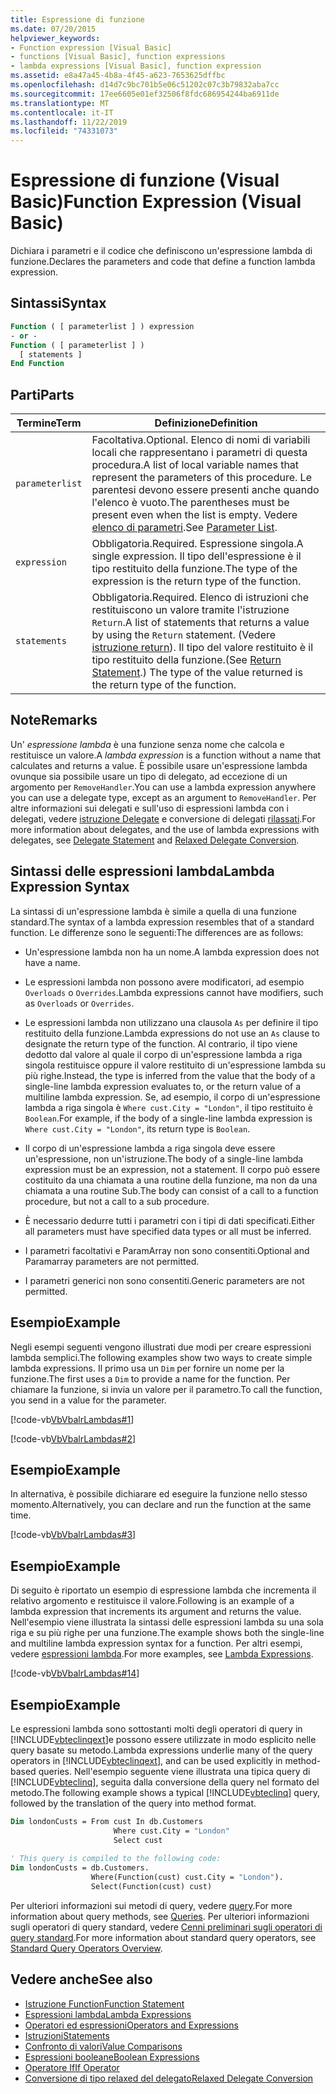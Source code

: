 ```yaml
---
title: Espressione di funzione
ms.date: 07/20/2015
helpviewer_keywords:
- Function expression [Visual Basic]
- functions [Visual Basic], function expressions
- lambda expressions [Visual Basic], function expression
ms.assetid: e8a47a45-4b8a-4f45-a623-7653625dffbc
ms.openlocfilehash: d14d7c9bc701b5e06c51202c07c3b79832aba7cc
ms.sourcegitcommit: 17ee6605e01ef32506f8fdc686954244ba6911de
ms.translationtype: MT
ms.contentlocale: it-IT
ms.lasthandoff: 11/22/2019
ms.locfileid: "74331073"
---
```

# <a name="function-expression-visual-basic"></a><span data-ttu-id="a3829-102">Espressione di funzione (Visual Basic)</span><span class="sxs-lookup"><span data-stu-id="a3829-102">Function Expression (Visual Basic)</span></span>
<span data-ttu-id="a3829-103">Dichiara i parametri e il codice che definiscono un'espressione lambda di funzione.</span><span class="sxs-lookup"><span data-stu-id="a3829-103">Declares the parameters and code that define a function lambda expression.</span></span>  
  
## <a name="syntax"></a><span data-ttu-id="a3829-104">Sintassi</span><span class="sxs-lookup"><span data-stu-id="a3829-104">Syntax</span></span>  
  
```vb  
Function ( [ parameterlist ] ) expression  
- or -  
Function ( [ parameterlist ] )  
  [ statements ]  
End Function  
```  
  
## <a name="parts"></a><span data-ttu-id="a3829-105">Parti</span><span class="sxs-lookup"><span data-stu-id="a3829-105">Parts</span></span>  
  
|<span data-ttu-id="a3829-106">Termine</span><span class="sxs-lookup"><span data-stu-id="a3829-106">Term</span></span>|<span data-ttu-id="a3829-107">Definizione</span><span class="sxs-lookup"><span data-stu-id="a3829-107">Definition</span></span>|  
|---|---|  
|`parameterlist`|<span data-ttu-id="a3829-108">Facoltativa.</span><span class="sxs-lookup"><span data-stu-id="a3829-108">Optional.</span></span> <span data-ttu-id="a3829-109">Elenco di nomi di variabili locali che rappresentano i parametri di questa procedura.</span><span class="sxs-lookup"><span data-stu-id="a3829-109">A list of local variable names that represent the parameters of this procedure.</span></span> <span data-ttu-id="a3829-110">Le parentesi devono essere presenti anche quando l'elenco è vuoto.</span><span class="sxs-lookup"><span data-stu-id="a3829-110">The parentheses must be present even when the list is empty.</span></span> <span data-ttu-id="a3829-111">Vedere [elenco di parametri](../../../visual-basic/language-reference/statements/parameter-list.md).</span><span class="sxs-lookup"><span data-stu-id="a3829-111">See [Parameter List](../../../visual-basic/language-reference/statements/parameter-list.md).</span></span>|  
|`expression`|<span data-ttu-id="a3829-112">Obbligatoria.</span><span class="sxs-lookup"><span data-stu-id="a3829-112">Required.</span></span> <span data-ttu-id="a3829-113">Espressione singola.</span><span class="sxs-lookup"><span data-stu-id="a3829-113">A single expression.</span></span> <span data-ttu-id="a3829-114">Il tipo dell'espressione è il tipo restituito della funzione.</span><span class="sxs-lookup"><span data-stu-id="a3829-114">The type of the expression is the return type of the function.</span></span>|  
|`statements`|<span data-ttu-id="a3829-115">Obbligatoria.</span><span class="sxs-lookup"><span data-stu-id="a3829-115">Required.</span></span> <span data-ttu-id="a3829-116">Elenco di istruzioni che restituiscono un valore tramite l'istruzione `Return`.</span><span class="sxs-lookup"><span data-stu-id="a3829-116">A list of statements that returns a value by using the `Return` statement.</span></span> <span data-ttu-id="a3829-117">(Vedere [istruzione return](../../../visual-basic/language-reference/statements/return-statement.md)). Il tipo del valore restituito è il tipo restituito della funzione.</span><span class="sxs-lookup"><span data-stu-id="a3829-117">(See [Return Statement](../../../visual-basic/language-reference/statements/return-statement.md).) The type of the value returned is the return type of the function.</span></span>|  
  
## <a name="remarks"></a><span data-ttu-id="a3829-118">Note</span><span class="sxs-lookup"><span data-stu-id="a3829-118">Remarks</span></span>  
 <span data-ttu-id="a3829-119">Un' *espressione lambda* è una funzione senza nome che calcola e restituisce un valore.</span><span class="sxs-lookup"><span data-stu-id="a3829-119">A *lambda expression* is a function without a name that calculates and returns a value.</span></span> <span data-ttu-id="a3829-120">È possibile usare un'espressione lambda ovunque sia possibile usare un tipo di delegato, ad eccezione di un argomento per `RemoveHandler`.</span><span class="sxs-lookup"><span data-stu-id="a3829-120">You can use a lambda expression anywhere you can use a delegate type, except as an argument to `RemoveHandler`.</span></span> <span data-ttu-id="a3829-121">Per altre informazioni sui delegati e sull'uso di espressioni lambda con i delegati, vedere [istruzione Delegate](../../../visual-basic/language-reference/statements/delegate-statement.md) e conversione di delegati [rilassati](../../../visual-basic/programming-guide/language-features/delegates/relaxed-delegate-conversion.md).</span><span class="sxs-lookup"><span data-stu-id="a3829-121">For more information about delegates, and the use of lambda expressions with delegates, see [Delegate Statement](../../../visual-basic/language-reference/statements/delegate-statement.md) and [Relaxed Delegate Conversion](../../../visual-basic/programming-guide/language-features/delegates/relaxed-delegate-conversion.md).</span></span>  
  
## <a name="lambda-expression-syntax"></a><span data-ttu-id="a3829-122">Sintassi delle espressioni lambda</span><span class="sxs-lookup"><span data-stu-id="a3829-122">Lambda Expression Syntax</span></span>  
 <span data-ttu-id="a3829-123">La sintassi di un'espressione lambda è simile a quella di una funzione standard.</span><span class="sxs-lookup"><span data-stu-id="a3829-123">The syntax of a lambda expression resembles that of a standard function.</span></span> <span data-ttu-id="a3829-124">Le differenze sono le seguenti:</span><span class="sxs-lookup"><span data-stu-id="a3829-124">The differences are as follows:</span></span>  
  
- <span data-ttu-id="a3829-125">Un'espressione lambda non ha un nome.</span><span class="sxs-lookup"><span data-stu-id="a3829-125">A lambda expression does not have a name.</span></span>  
  
- <span data-ttu-id="a3829-126">Le espressioni lambda non possono avere modificatori, ad esempio `Overloads` o `Overrides`.</span><span class="sxs-lookup"><span data-stu-id="a3829-126">Lambda expressions cannot have modifiers, such as `Overloads` or `Overrides`.</span></span>  
  
- <span data-ttu-id="a3829-127">Le espressioni lambda non utilizzano una clausola `As` per definire il tipo restituito della funzione.</span><span class="sxs-lookup"><span data-stu-id="a3829-127">Lambda expressions do not use an `As` clause to designate the return type of the function.</span></span> <span data-ttu-id="a3829-128">Al contrario, il tipo viene dedotto dal valore al quale il corpo di un'espressione lambda a riga singola restituisce oppure il valore restituito di un'espressione lambda su più righe.</span><span class="sxs-lookup"><span data-stu-id="a3829-128">Instead, the type is inferred from the value that the body of a single-line lambda expression evaluates to, or the return value of a multiline lambda expression.</span></span> <span data-ttu-id="a3829-129">Se, ad esempio, il corpo di un'espressione lambda a riga singola è `Where cust.City = "London"`, il tipo restituito è `Boolean`.</span><span class="sxs-lookup"><span data-stu-id="a3829-129">For example, if the body of a single-line lambda expression is `Where cust.City = "London"`, its return type is `Boolean`.</span></span>  
  
- <span data-ttu-id="a3829-130">Il corpo di un'espressione lambda a riga singola deve essere un'espressione, non un'istruzione.</span><span class="sxs-lookup"><span data-stu-id="a3829-130">The body of a single-line lambda expression must be an expression, not a statement.</span></span> <span data-ttu-id="a3829-131">Il corpo può essere costituito da una chiamata a una routine della funzione, ma non da una chiamata a una routine Sub.</span><span class="sxs-lookup"><span data-stu-id="a3829-131">The body can consist of a call to a function procedure, but not a call to a sub procedure.</span></span>  
  
- <span data-ttu-id="a3829-132">È necessario dedurre tutti i parametri con i tipi di dati specificati.</span><span class="sxs-lookup"><span data-stu-id="a3829-132">Either all parameters must have specified data types or all must be inferred.</span></span>  
  
- <span data-ttu-id="a3829-133">I parametri facoltativi e ParamArray non sono consentiti.</span><span class="sxs-lookup"><span data-stu-id="a3829-133">Optional and Paramarray parameters are not permitted.</span></span>  
  
- <span data-ttu-id="a3829-134">I parametri generici non sono consentiti.</span><span class="sxs-lookup"><span data-stu-id="a3829-134">Generic parameters are not permitted.</span></span>  
  
## <a name="example"></a><span data-ttu-id="a3829-135">Esempio</span><span class="sxs-lookup"><span data-stu-id="a3829-135">Example</span></span>  
 <span data-ttu-id="a3829-136">Negli esempi seguenti vengono illustrati due modi per creare espressioni lambda semplici.</span><span class="sxs-lookup"><span data-stu-id="a3829-136">The following examples show two ways to create simple lambda expressions.</span></span> <span data-ttu-id="a3829-137">Il primo usa un `Dim` per fornire un nome per la funzione.</span><span class="sxs-lookup"><span data-stu-id="a3829-137">The first uses a `Dim` to provide a name for the function.</span></span> <span data-ttu-id="a3829-138">Per chiamare la funzione, si invia un valore per il parametro.</span><span class="sxs-lookup"><span data-stu-id="a3829-138">To call the function, you send in a value for the parameter.</span></span>  
  
 [!code-vb[VbVbalrLambdas#1](~/samples/snippets/visualbasic/VS_Snippets_VBCSharp/VbVbalrLambdas/VB/Class1.vb#1)]  
  
 [!code-vb[VbVbalrLambdas#2](~/samples/snippets/visualbasic/VS_Snippets_VBCSharp/VbVbalrLambdas/VB/Class1.vb#2)]  
  
## <a name="example"></a><span data-ttu-id="a3829-139">Esempio</span><span class="sxs-lookup"><span data-stu-id="a3829-139">Example</span></span>  
 <span data-ttu-id="a3829-140">In alternativa, è possibile dichiarare ed eseguire la funzione nello stesso momento.</span><span class="sxs-lookup"><span data-stu-id="a3829-140">Alternatively, you can declare and run the function at the same time.</span></span>  
  
 [!code-vb[VbVbalrLambdas#3](~/samples/snippets/visualbasic/VS_Snippets_VBCSharp/VbVbalrLambdas/VB/Class1.vb#3)]  
  
## <a name="example"></a><span data-ttu-id="a3829-141">Esempio</span><span class="sxs-lookup"><span data-stu-id="a3829-141">Example</span></span>  
 <span data-ttu-id="a3829-142">Di seguito è riportato un esempio di espressione lambda che incrementa il relativo argomento e restituisce il valore.</span><span class="sxs-lookup"><span data-stu-id="a3829-142">Following is an example of a lambda expression that increments its argument and returns the value.</span></span> <span data-ttu-id="a3829-143">Nell'esempio viene illustrata la sintassi delle espressioni lambda su una sola riga e su più righe per una funzione.</span><span class="sxs-lookup"><span data-stu-id="a3829-143">The example shows both the single-line and multiline lambda expression syntax for a function.</span></span> <span data-ttu-id="a3829-144">Per altri esempi, vedere [espressioni lambda](../../../visual-basic/programming-guide/language-features/procedures/lambda-expressions.md).</span><span class="sxs-lookup"><span data-stu-id="a3829-144">For more examples, see [Lambda Expressions](../../../visual-basic/programming-guide/language-features/procedures/lambda-expressions.md).</span></span>  
  
 [!code-vb[VbVbalrLambdas#14](~/samples/snippets/visualbasic/VS_Snippets_VBCSharp/VbVbalrLambdas/VB/Class1.vb#14)]  
  
## <a name="example"></a><span data-ttu-id="a3829-145">Esempio</span><span class="sxs-lookup"><span data-stu-id="a3829-145">Example</span></span>  
 <span data-ttu-id="a3829-146">Le espressioni lambda sono sottostanti molti degli operatori di query in [!INCLUDE[vbteclinqext](~/includes/vbteclinqext-md.md)]e possono essere utilizzate in modo esplicito nelle query basate su metodo.</span><span class="sxs-lookup"><span data-stu-id="a3829-146">Lambda expressions underlie many of the query operators in [!INCLUDE[vbteclinqext](~/includes/vbteclinqext-md.md)], and can be used explicitly in method-based queries.</span></span> <span data-ttu-id="a3829-147">Nell'esempio seguente viene illustrata una tipica query di [!INCLUDE[vbteclinq](~/includes/vbteclinq-md.md)], seguita dalla conversione della query nel formato del metodo.</span><span class="sxs-lookup"><span data-stu-id="a3829-147">The following example shows a typical [!INCLUDE[vbteclinq](~/includes/vbteclinq-md.md)] query, followed by the translation of the query into method format.</span></span>  
  
```vb  
Dim londonCusts = From cust In db.Customers  
                       Where cust.City = "London"  
                       Select cust  
  
' This query is compiled to the following code:  
Dim londonCusts = db.Customers.  
                  Where(Function(cust) cust.City = "London").  
                  Select(Function(cust) cust)  
```  
  
 <span data-ttu-id="a3829-148">Per ulteriori informazioni sui metodi di query, vedere [query](../../../visual-basic/language-reference/queries/index.md).</span><span class="sxs-lookup"><span data-stu-id="a3829-148">For more information about query methods, see [Queries](../../../visual-basic/language-reference/queries/index.md).</span></span> <span data-ttu-id="a3829-149">Per ulteriori informazioni sugli operatori di query standard, vedere [Cenni preliminari sugli operatori di query standard](../../programming-guide/concepts/linq/standard-query-operators-overview.md).</span><span class="sxs-lookup"><span data-stu-id="a3829-149">For more information about standard query operators, see [Standard Query Operators Overview](../../programming-guide/concepts/linq/standard-query-operators-overview.md).</span></span>  
  
## <a name="see-also"></a><span data-ttu-id="a3829-150">Vedere anche</span><span class="sxs-lookup"><span data-stu-id="a3829-150">See also</span></span>

- [<span data-ttu-id="a3829-151">Istruzione Function</span><span class="sxs-lookup"><span data-stu-id="a3829-151">Function Statement</span></span>](../../../visual-basic/language-reference/statements/function-statement.md)
- [<span data-ttu-id="a3829-152">Espressioni lambda</span><span class="sxs-lookup"><span data-stu-id="a3829-152">Lambda Expressions</span></span>](../../../visual-basic/programming-guide/language-features/procedures/lambda-expressions.md)
- [<span data-ttu-id="a3829-153">Operatori ed espressioni</span><span class="sxs-lookup"><span data-stu-id="a3829-153">Operators and Expressions</span></span>](../../../visual-basic/programming-guide/language-features/operators-and-expressions/index.md)
- [<span data-ttu-id="a3829-154">Istruzioni</span><span class="sxs-lookup"><span data-stu-id="a3829-154">Statements</span></span>](../../../visual-basic/programming-guide/language-features/statements.md)
- [<span data-ttu-id="a3829-155">Confronto di valori</span><span class="sxs-lookup"><span data-stu-id="a3829-155">Value Comparisons</span></span>](../../../visual-basic/programming-guide/language-features/operators-and-expressions/value-comparisons.md)
- [<span data-ttu-id="a3829-156">Espressioni booleane</span><span class="sxs-lookup"><span data-stu-id="a3829-156">Boolean Expressions</span></span>](../../../visual-basic/programming-guide/language-features/operators-and-expressions/boolean-expressions.md)
- [<span data-ttu-id="a3829-157">Operatore If</span><span class="sxs-lookup"><span data-stu-id="a3829-157">If Operator</span></span>](../../../visual-basic/language-reference/operators/if-operator.md)
- [<span data-ttu-id="a3829-158">Conversione di tipo relaxed del delegato</span><span class="sxs-lookup"><span data-stu-id="a3829-158">Relaxed Delegate Conversion</span></span>](../../../visual-basic/programming-guide/language-features/delegates/relaxed-delegate-conversion.md)
